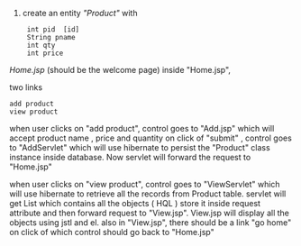 1) create an entity *"Product"* with
	
		int pid  [id]
		String pname
		int qty
		int price

*Home.jsp*  (should be the welcome page)
inside "Home.jsp",

two links

	add product
	view product

when user clicks on "add product", control goes to "Add.jsp" which will accept 
	product name , price and quantity
on click of "submit" , control goes to 	"AddServlet" which will use hibernate to persist the "Product" class instance inside database.
Now servlet will forward the request to "Home.jsp"

when user clicks on "view product", control goes to "ViewServlet" which will use hibernate to retrieve all the records from Product table.
servlet will get List which contains all the objects ( HQL )
store it inside request attribute and then forward request to "View.jsp".
View.jsp will display all the objects using jstl and el.
also in "View.jsp", there should be a link "go home" on click of which control should go back to "Home.jsp"



